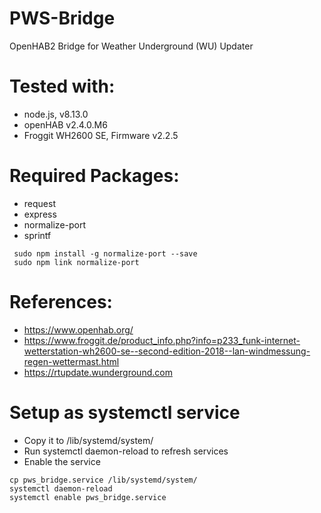 # PWS-Bridge
OpenHAB2 Bridge for Weather Underground (WU) Updater

# Tested with:
- node.js, v8.13.0
- openHAB v2.4.0.M6
- Froggit WH2600 SE, Firmware v2.2.5

# Required Packages:
- request
- express
- normalize-port
- sprintf

```
 sudo npm install -g normalize-port --save
 sudo npm link normalize-port
```

# References:
- https://www.openhab.org/
- https://www.froggit.de/product_info.php?info=p233_funk-internet-wetterstation-wh2600-se--second-edition-2018--lan-windmessung-regen-wettermast.html
- https://rtupdate.wunderground.com

# Setup as systemctl service
- Copy it to /lib/systemd/system/
- Run systemctl daemon-reload to refresh services
- Enable the service

```
cp pws_bridge.service /lib/systemd/system/
systemctl daemon-reload
systemctl enable pws_bridge.service
```
